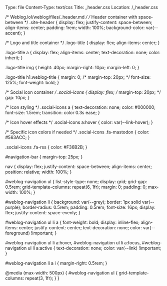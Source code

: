 Type: file
Content-Type: text/css
Title: _header.css
Location: /_header.css

/* Weblog.lol/weblog/files/_header.md */
/* Header container with space-between  */
.site-header {
  display: flex;
  justify-content: space-between;
  align-items: center;
  padding: 1rem;
  width: 100%;
  background-color: var(--accent);
}

/* Logo and title container */
.logo-title {
  display: flex;
  align-items: center;
}

.logo-title a {
  display: flex;
  align-items: center;
  text-decoration: none;
  color: inherit;
}

.logo-title img {
  height: 40px;
  margin-right: 10px;
  margin-left: 0;
}

.logo-title h1.weblog-title {
  margin: 0; 
/*  margin-top: 20px; */
  font-size: 125%;
  font-weight: bold;
}

/* Social icon container */
.social-icons {
  display: flex;
/*  margin-top: 20px; */
  gap: 10px;
}

/* Icon styling */
.social-icons a {
  text-decoration: none;
  color: #000000;
  font-size: 1.5rem;
  transition: color 0.3s ease;
}

/* Icon hover effects */
.social-icons a:hover {
  color: var(--link-hover);
}

/* Specific icon colors if needed */
.social-icons .fa-mastodon {
  color: #563ACC;
}

.social-icons .fa-rss {
  color: #F36B2B;
}

#navigation-bar {
  margin-top: 25px;
}

nav {
  display: flex;
  justify-content: space-between;
  align-items: center;
  position: relative;
  width: 100%;
}

#weblog-navigation ul {
  list-style-type: none;
  display: grid;
  grid-gap: 0.5rem;
  grid-template-columns: repeat(6, 1fr);
  margin: 0;
  padding: 0;
  max-width: 100%;
}

#weblog-navigation li {
  background: var(--grey);
  border: 1px solid var(--purple);
  border-radius: 0.5rem;
  padding: 0.5rem;
  font-size: 16px;
  display: flex;
  justify-content: space-evenly;
}

#weblog-navigation ul li a {
  font-weight: bold;
  display: inline-flex;
  align-items: center;
  justify-content: center;
  text-decoration: none;
  color: var(--foreground) !important;
}

#weblog-navigation ul li a:hover,
#weblog-navigation ul li a:focus,
#weblog-navigation ul li a:active {
  text-decoration: none;
  color: var(--link) !important;
}

#weblog-navigation li a i {
  margin-right: 0.5rem;
}

@media (max-width: 500px) {
  #weblog-navigation ul {
    grid-template-columns: repeat(3, 1fr);
  }
}
